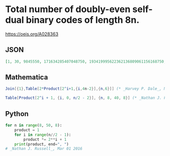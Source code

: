 # Total number of doubly\-even self\-dual binary codes of length 8n\.
https://oeis.org/A028363
## JSON
```JSON
[1, 30, 9845550, 171634285407048750, 193419995622362136809061156168750, 14272693289804307141953423466197932293533748208968750]
```
## Mathematica
```Mathematica
Join[{1},Table[2*Product[2^i+1,{i,4n-2}],{n,6}]] (* _Harvey P. Dale_, May 08 2013 *)
```
```Mathematica
Table[Product[2^i + 1, {i, 0, n/2 - 2}], {n, 8, 40, 8}] (* _Nathan J. Russell_, Mar 04 2016 *)
```
## Python
```Python
for n in range(8, 50, 8):
    product = 1
    for i in range(n//2 - 1):
        product *= 2**i + 1
    print(product, end=", ")
# _Nathan J. Russell_, Mar 01 2016
```
